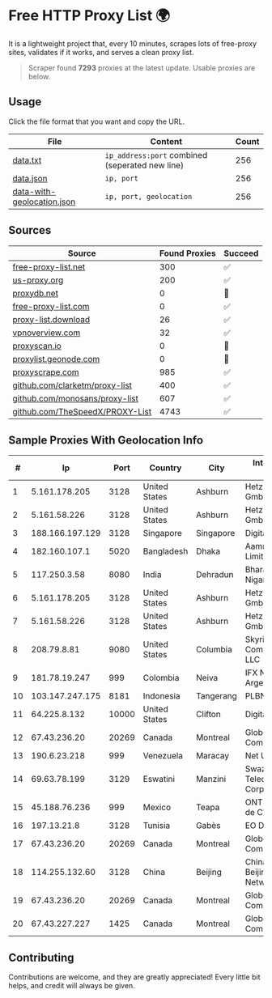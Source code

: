 
# Free HTTP Proxy List 🌍

It is a lightweight project that, every 10 minutes, scrapes lots of free-proxy sites, validates if it works, and serves a clean proxy list.


> Scraper found **7293** proxies at the latest update. Usable proxies are below.

## Usage

Click the file format that you want and copy the URL.


|File|Content|Count|
|----|-------|-----|
|[data.txt](https://raw.githubusercontent.com/themiralay/Proxy-List-World/master/data.txt)|`ip_address:port` combined (seperated new line)|256|
|[data.json](https://raw.githubusercontent.com/themiralay/Proxy-List-World/master/data.json)|`ip, port`|256|
|[data-with-geolocation.json](https://raw.githubusercontent.com/themiralay/Proxy-List-World/master/data-with-geolocation.json)|`ip, port, geolocation`|256|

## Sources

|Source|Found Proxies|Succeed|
|------|-------------|-------|
|[free-proxy-list.net](https://free-proxy-list.net)|300|✅|
|[us-proxy.org](https://www.us-proxy.org)|200|✅|
|[proxydb.net](http://proxydb.net)|0|🚫|
|[free-proxy-list.com](https://free-proxy-list.com/?page=&port=&type%5B%5D=http&type%5B%5D=https&up_time=0&search=Search)|0|✅|
|[proxy-list.download](https://www.proxy-list.download/HTTP)|26|✅|
|[vpnoverview.com](https://vpnoverview.com/privacy/anonymous-browsing/free-proxy-servers)|32|✅|
|[proxyscan.io](https://www.proxyscan.io)|0|🚫|
|[proxylist.geonode.com](https://proxylist.geonode.com/api/proxy-list?limit=300&page=1&sort_by=lastChecked&sort_type=desc&protocols=http,https)|0|🚫|
|[proxyscrape.com](https://api.proxyscrape.com/v2/?request=displayproxies&protocol=http&timeout=10000&country=all&ssl=all&anonymity=all)|985|✅|
|[github.com/clarketm/proxy-list](https://raw.githubusercontent.com/clarketm/proxy-list/master/proxy-list-raw.txt)|400|✅|
|[github.com/monosans/proxy-list](https://raw.githubusercontent.com/monosans/proxy-list/main/proxies/http.txt)|607|✅|
|[github.com/TheSpeedX/PROXY-List](https://raw.githubusercontent.com/TheSpeedX/PROXY-List/master/http.txt)|4743|✅|


## Sample Proxies With Geolocation Info

|#|Ip|Port|Country|City|Internet Service Provider|
|-|--|----|-------|----|-------------------------|
|1|5.161.178.205|3128|United States|Ashburn|Hetzner Online GmbH|
|2|5.161.58.226|3128|United States|Ashburn|Hetzner Online GmbH|
|3|188.166.197.129|3128|Singapore|Singapore|DigitalOcean, LLC|
|4|182.160.107.1|5020|Bangladesh|Dhaka|Aamra Networks Limited|
|5|117.250.3.58|8080|India|Dehradun|Bharat Sanchar Nigam Ltd|
|6|5.161.178.205|3128|United States|Ashburn|Hetzner Online GmbH|
|7|5.161.58.226|3128|United States|Ashburn|Hetzner Online GmbH|
|8|208.79.8.81|9080|United States|Columbia|Skyrider Communications LLC|
|9|181.78.19.247|999|Colombia|Neiva|IFX Networks Argentina S.R.L|
|10|103.147.247.175|8181|Indonesia|Tangerang|PLBNET|
|11|64.225.8.132|10000|United States|Clifton|DigitalOcean, LLC|
|12|67.43.236.20|20269|Canada|Montreal|GloboTech Communications|
|13|190.6.23.218|999|Venezuela|Maracay|Net Uno|
|14|69.63.78.199|3129|Eswatini|Manzini|Swaziland Posts & Telecommunications Corp.|
|15|45.188.76.236|999|Mexico|Teapa|ONT NETWORKS SA de CV|
|16|197.13.21.8|3128|Tunisia|Gabès|EO DATACENTER|
|17|67.43.236.20|20269|Canada|Montreal|GloboTech Communications|
|18|114.255.132.60|3128|China|Beijing|China Unicom Beijing Province Network|
|19|67.43.236.20|20269|Canada|Montreal|GloboTech Communications|
|20|67.43.227.227|1425|Canada|Montreal|GloboTech Communications|



## Contributing

Contributions are welcome, and they are greatly appreciated! Every
little bit helps, and credit will always be given.

